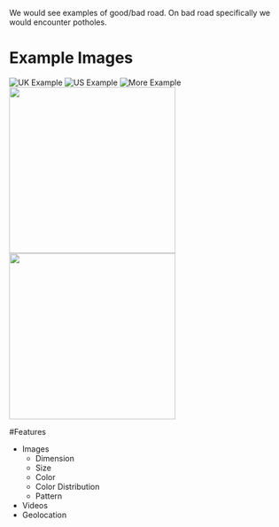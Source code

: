 
We would see examples of good/bad road. On bad road specifically we would encounter potholes.

# Example Images
![UK Example](http://www.valeofglamorgan.gov.uk/Images/Vehicles%20and%20roads/Pothole.jpg)
![US Example](https://www.ncdot.gov/contact/report/pothole/images/pothole.jpg)
![More Example](https://cbsboston.files.wordpress.com/2018/01/pothole.jpg)
<img src="https://www.telegraph.co.uk/content/dam/cars/2016/03/24/070213tyr_trans_NvBQzQNjv4BqZgEkZX3M936N5BQK4Va8Rd1_LE3c4DIRmB2hHE4OOWU.jpg" width="300">
<img src="https://upload.wikimedia.org/wikipedia/commons/thumb/9/94/Pothole.jpg/640px-Pothole.jpg" width="300">

#Features
  * Images
    * Dimension
    * Size
    * Color
    * Color Distribution
    * Pattern
  * Videos
  * Geolocation 

